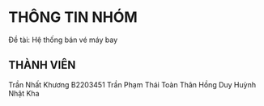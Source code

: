 # THÔNG TIN NHÓM

Đề tài: Hệ thống bán vé máy bay

## THÀNH VIÊN
Trần Nhất Khương B2203451
Trần Phạm Thái Toàn
Thân Hồng Duy
Huỳnh Nhật Kha
